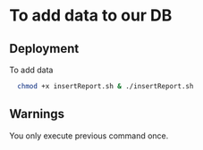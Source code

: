 # To add data to our DB
## Deployment

To add data

```bash
  chmod +x insertReport.sh & ./insertReport.sh
```

## Warnings
You only execute previous command once.
